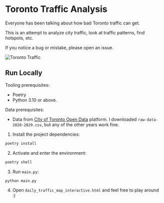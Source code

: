 # Toronto Traffic Analysis

Everyone has been talking about how bad Toronto traffic can get.

This is an attempt to analyze city traffic, look at traffic patterns, find hotspots, etc.

If you notice a bug or mistake, please open an issue.

![Toronto Traffic](./gif/toronto.gif)

## Run Locally

Tooling prerequisites:

- Poetry
- Python 3.10 or above.

Data prerequisites:

- Data from [City of Toronto Open Data](https://open.toronto.ca/dataset/traffic-volumes-at-intersections-for-all-modes/) platform. I downloaded `raw-data-2020-2029.csv`, but any of the other years work fine.


1. Install the project dependencies:

```bash
poetry install
```

2. Activate and enter the environment:

```bash
poetry shell
```

3. Run `main.py`:

```bash
python main.py
```

4. Open `daily_traffic_map_interactive.html` and feel free to play around :)